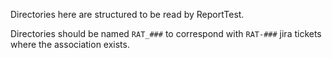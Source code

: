 Directories here are structured to be read by ReportTest.

Directories should be named `RAT_###` to correspond with `RAT-###` jira tickets where the association exists. 
